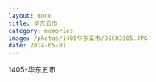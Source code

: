 ```yaml
---
layout: none
title: 华东五市
category: memories
image: /photos/1405华东五市/DSC02305.JPG
date: 2014-05-01
---
```

1405-华东五市